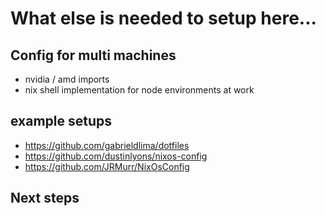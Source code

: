 # What else is needed to setup here...

## Config for multi machines

- nvidia / amd imports
- nix shell implementation for node environments at work

## example setups

- https://github.com/gabrieldlima/dotfiles
- https://github.com/dustinlyons/nixos-config
- https://github.com/JRMurr/NixOsConfig

## Next steps
